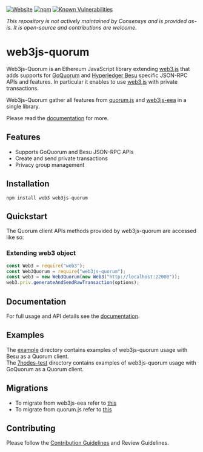 [![Website](https://img.shields.io/website?label=documentation&url=https://consensys.github.io/web3js-quorum/latest/index.html)](https://consensys.github.io/web3js-quorum/latest/index.html)
[![npm](https://img.shields.io/npm/v/web3js-quorum)](https://www.npmjs.com/package/web3js-quorum)
[![Known Vulnerabilities](https://snyk.io/test/github/ConsenSys/web3js-quorum/badge.svg?targetFile=package.json)](https://snyk.io/test/github/ConsenSys/web3js-quorum?targetFile=package.json)

*This repository is not actively maintained by Consensys and is provided as-is. It is open-source and contributions are welcome.*

# web3js-quorum

Web3js-Quorum is an Ethereum JavaScript library extending [web3.js](https://github.com/ethereum/web3.js/) that adds supports for [GoQuorum](https://docs.goquorum.consensys.net/en/stable/) and [Hyperledger Besu](https://besu.hyperledger.org/en/stable/) specific JSON-RPC APIs and features. In particular it enables to use [web3.js](https://github.com/ethereum/web3.js/) with private transactions.

Web3js-Quorum gather all features from [quorum.js](https://github.com/ConsenSys/quorum.js) and [web3js-eea](https://github.com/ConsenSys/web3js-eea) in a single library.

Please read the [documentation](https://consensys.github.io/web3js-quorum/latest/index.html) for more.

## Features

- Supports GoQuorum and Besu JSON-RPC APIs
- Create and send private transactions
- Privacy group management

## Installation

```shell
npm install web3 web3js-quorum
```

## Quickstart

The Quorum client APIs methods provided by web3js-quorum are accessed like so: 

### Extending web3 object

```js
const Web3 = require("web3");
const Web3Quorum = require("web3js-quorum");
const web3 = new Web3Quorum(new Web3("http://localhost:22000"));
web3.priv.generateAndSendRawTransaction(options);
```

## Documentation

For full usage and API details see the [documentation](https://consensys.github.io/web3js-quorum/latest/index.html).

## Examples

The [example](https://github.com/ConsenSys/web3js-quorum/tree/master/example) directory contains examples of web3js-quorum usage with Besu as a Quorum client.  
The [7nodes-test](https://github.com/ConsenSys/web3js-quorum/tree/master/7nodes-test) directory contains examples of web3js-quorum usage with GoQuorum as a Quorum client.

## Migrations
* To migrate from web3js-eea refer to [this](https://consensys.github.io/web3js-quorum/latest/tutorial-Migrate%20from%20web3js-eea.html)
* To migrate from quorum.js refer to [this](https://consensys.github.io/web3js-quorum/latest/tutorial-Migrate%20from%20quorum.js.html)

## Contributing

Please follow the [Contribution Guidelines](https://github.com/ConsenSys/web3js-quorum/blob/master/CONTRIBUTING.md) and Review Guidelines.
